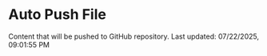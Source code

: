 # Auto Push File

Content that will be pushed to GitHub repository.
Last updated: 07/22/2025, 09:01:55 PM